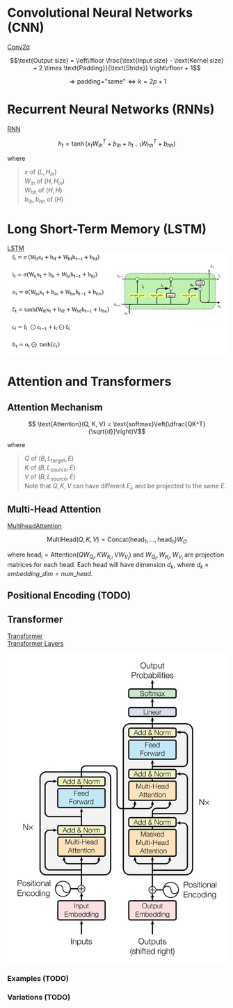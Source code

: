 # Convolutional Neural Networks (CNN)
[Conv2d](https://docs.pytorch.org/docs/stable/generated/torch.nn.Conv2d.html)
```math
\text{Output size} = \left\lfloor \frac{\text{Input size} - \text{Kernel size} + 2 \times \text{Padding}}{\text{Stride}} \right\rfloor + 1
```
```math
\Rightarrow \text{padding="same"} \Leftrightarrow k=2p+1
```

# Recurrent Neural Networks (RNNs)
[RNN](https://docs.pytorch.org/docs/stable/generated/torch.nn.RNN.html)
```math
h_t=\tanh(x_tW_{ih}^T+b_{ih}+h_{t-1}W_{hh}^T+b_{hh})
```
where 
> $x$ of $(L, H_{in})$ </br>
> $W_{ih}$ of $(H, H_{in})$ </br>
> $W_{hh}$ of $(H, H)$ </br>
> $b_{ih}, b_{hh}$ of $(H)$

# Long Short-Term Memory (LSTM)
[LSTM](https://docs.pytorch.org/docs/stable/generated/torch.nn.LSTM.html)
    ![alt text](lstm.png)

# Attention and Transformers
## Attention Mechanism
```math
    \text{Attention}(Q, K, V) = \text{softmax}\left(\dfrac{QK^T}{\sqrt{d}}\right)V
```
where
> $Q$ of $(B, L_{\text{target}}, E)$ </br>
> $K$ of $(B, L_{\text{source}}, E)$ </br>
> $V$ of $(B, L_{\text{source}}, E)$ </br>
Note that $Q,K,V$ can have different $E_{i}$, and be projected to the same $E$.


## Multi-Head Attention
[MultiheadAttention](https://docs.pytorch.org/docs/stable/generated/torch.nn.MultiheadAttention.html)
```math
\text{MultiHead}(Q, K, V) = \text{Concat}(\text{head}_1, \ldots, \text{head}_h)W_O
```
where $\text{head}_i = \text{Attention}(QW_{Q_i}, KW_{K_i}, VW_{V_i})$ and $W_{Q_i}, W_{K_i}, W_{V_i}$ are projection matrices for each head. Each head will have dimension $d_k$, where $d_k \times embedding\_dim=num\_head$.

## Positional Encoding (TODO)

## Transformer
[Transformer](https://pytorch.org/docs/stable/generated/torch.nn.Transformer.html)  
[Transformer Layers](https://docs.pytorch.org/docs/stable/nn.html#transformer-layers)  

![alt text](image.png)

### Examples (TODO)

### Variations (TODO)